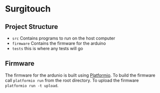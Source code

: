 # Surgitouch 

## Project Structure

- `src` Contains programs to run on the host computer 
- `firmware` Contains the firmware for the arduino
- `tests` this is where any tests will go

## Firmware

The firmware for the ardunio is built using [Platformio](http://platformio.org/).
To build the firmware call `platformio run` from the root directory.
To upload the firmware `platformio run -t upload`.

